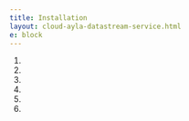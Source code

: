 ```yaml
---
title: Installation
layout: cloud-ayla-datastream-service.html
e: block
---
```


<ol>
<li></li>
<li></li>
<li></li>
<li></li>
<li></li>
<li></li>
</ol>